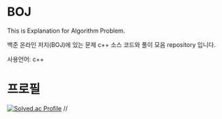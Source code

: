 # BOJ
This is Explanation for Algorithm Problem.

백준 온라인 저지(BOJ)에 있는 문제 c++ 소스 코드와 풀이 모음 repository 입니다.

사용언어: c++

# 프로필
[![Solved.ac Profile](http://mazassumnida.wtf/api/v2/generate_badge?boj=dkswnkk)](https://solved.ac/dkswnkk/)
//
